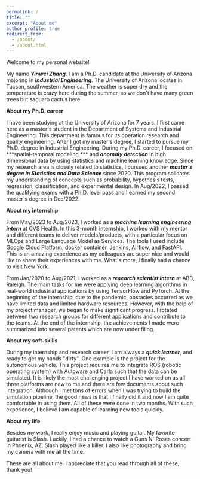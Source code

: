 ```yaml
---
permalink: /
title: ""
excerpt: "About me"
author_profile: true
redirect_from: 
  - /about/
  - /about.html
---
```


Welcome to my personal website!

My name ***Yinwei Zhang***. I am a Ph.D. candidate at the University of Arizona majoring in ***Industrial Engineering***. The University of Arizona locates in Tucson, southwestern America. The weather is super dry and the temperature is crazy here during the summer, so we don't have many green trees but saguaro cactus here.   

**About my Ph.D. career**

I have been studying at the University of Arizona for 7 years. I first came here as a master's student in the Department of Systems and Industrial Engineering. This department is famous for its operation research and quality engineering. After I got my master's degree, I started to pursue my Ph.D. degree in Industrial Engineering. During my Ph.D. career, I focused on ***spatial-temporal modeling *** and ***anomaly detection*** in high dimensional data by using statistics and machine learning knowledge. Since my research area is closely related to statistics, I pursued another ***master's degree in Statistics and Data Science*** since 2020. This program solidates my understanding of concepts such as probability, hypothesis tests, regression, classification, and experimental design. In Aug/2022, I passed the qualifying exams with a Ph.D. level pass and I earned my second master's degree in Dec/2022.

**About my internship**

From May/2023 to Aug/2023, I worked as a ***machine learning engineering intern*** at CVS Health. In this 3-month internship, I worked with my mentor and different teams to deliver models/products, with a particular focus on MLOps and Large Language Model as Services. The tools I used include Google Cloud Platform, docker container, Jenkins, Airflow, and FastAPI. This is an amazing experience as my colleagues are super nice and would like to share their experiences with me. What's more, I finally had a chance to visit New York.

From Jan/2020 to Aug/2021, I worked as a ***research scientist intern*** at ABB, Raleigh. The main tasks for me were applying deep learning algorithms in real-world industrial applications by using TensorFlow and PyTorch. At the beginning of the internship, due to the pandemic, obstacles occurred as we have limited data and limited hardware resources. However, with the help of my project manager, we began to make significant progress. I rotated between two research groups for different applications and contribute to the teams. At the end of the internship, the achievements I made were summarized into several patents which are now under filing.


**About my soft-skills**

During my internship and research career, I am always a ***quick learner***, and ready to get my hands "dirty". One example is the project for the autonomous vehicle. This project requires me to integrate ROS (robotic operating system) with Autoware and Carla such that the data can be simulated. It is likely the most challenging project I have worked on as all three platforms are new to me and there are few documents about such integration. Although I met tons of errors when I was trying to build the simulation pipeline, the good news is that I finally did it and now I am quite comfortable in using them. All of these were done in two months. With such experience, I believe I am capable of learning new tools quickly.

**About my life**

Besides my work, I really enjoy music and playing guitar. My favorite guitarist is Slash. Luckily, I had a chance to watch a Guns N' Roses concert in Phoenix, AZ. Slash played like a killer. I also like photography and bring my camera with me all the time.

These are all about me. I appreciate that you read through all of these, thank you!
